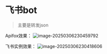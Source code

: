 # 飞书bot

> 主要是转发json

Apifox效果：
![image-20250306230459792](https://gitee.com/bx33661/image/raw/master/path/image-20250306230459792.png)

飞书实例效果：
![image-20250306230418606](https://gitee.com/bx33661/image/raw/master/path/image-20250306230418606.png)